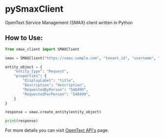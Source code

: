 # pySmaxClient
OpenText Service Management (SMAX) client written in Python

How to Use:
------------
```python
from smax_client import SMAXClient

smax = SMAXClient("https://smax.sample.com", "tenant_id", "username", "password")

entity_object = {
    "entity_type": "Request",
    "properties": {
        "DisplayLabel": "title",
        "Description": "description",
        "RequestedByPerson": "540499",
        "RequestedForPerson": "540499",
    }
}

response = smax.create_entity(entity_object)

print(response)

```
For more details you can visit [OpenText API's](https://docs.microfocus.com/api) page.
